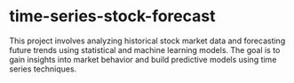 # time-series-stock-forecast
This project involves analyzing historical stock market data and forecasting future trends using statistical and machine learning models. The goal is to gain insights into market behavior and build predictive models using time series techniques.

